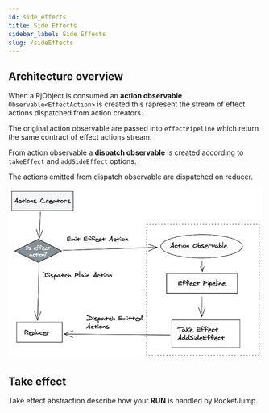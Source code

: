 ```yaml
---
id: side_effects
title: Side Effects
sidebar_label: Side Effects
slug: /sideEffects
---
```


<!-- Action are divided in two types *plain actions* and *effect actions*.
When a plain action dispatch is requested the plain action is simply dispatched on your reducer.
When an effect action dispatch is requested, the effect action is emitted on action obervable `Observable<Action>` . -->

## Architecture overview

When a RjObject is consumed an **action observable** `Observable<EffectAction>` is created this rapresent the stream of effect actions dispatched from action creators.

The original action observable are passed into `effectPipeline` which return the same contract of effect actions stream.

From action observable a **dispatch observable** is created according to `takeEffect` and `addSideEffect` options.

The actions emitted from dispatch observable are dispatched on reducer.

![img](../static/img/RjSideEffectModel.png)

## Take effect

Take effect abstraction describe how your **RUN** is handled by RocketJump.